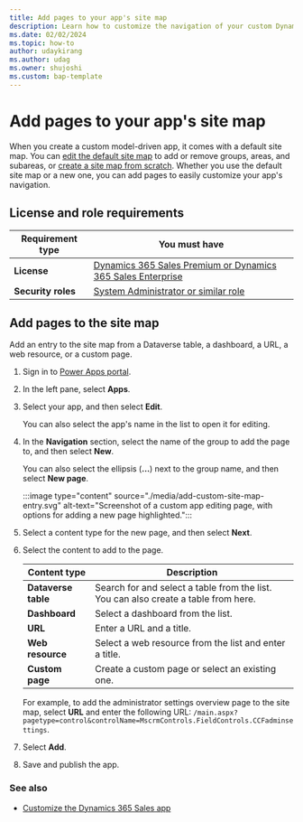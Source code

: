 ```yaml
---
title: Add pages to your app's site map
description: Learn how to customize the navigation of your custom Dynamics 365 Sales app by adding pages to the site map.
ms.date: 02/02/2024
ms.topic: how-to
author: udaykirang
ms.author: udag
ms.owner: shujoshi
ms.custom: bap-template
---
```


# Add pages to your app's site map

When you create a custom model-driven app, it comes with a default site map. You can [edit the default site map](/power-apps/maker/model-driven-apps/create-site-map-app#edit-the-default-site-map) to add or remove groups, areas, and subareas, or [create a site map from scratch](/power-apps/maker/model-driven-apps/create-site-map-app). Whether you use the default site map or a new one, you can add pages to easily customize your app's navigation.

## License and role requirements

| Requirement type | You must have |
|-----------------------|---------|
| **License** | [Dynamics 365 Sales Premium or Dynamics 365 Sales Enterprise](https://dynamics.microsoft.com/sales/pricing/) |
| **Security roles** | [System Administrator or similar role](security-roles-for-sales.md) |

## Add pages to the site map

Add an entry to the site map from a Dataverse table, a dashboard, a URL, a web resource, or a custom page.

1. Sign in to [Power Apps portal](https://make.preprod.powerapps.com/).

1. In the left pane, select **Apps**.

1. Select your app, and then select **Edit**.

    You can also select the app's name in the list to open it for editing.

1. In the **Navigation** section, select the name of the group to add the page to, and then select **New**.

    You can also select the ellipsis (**&hellip;**) next to the group name, and then select **New page**.

    :::image type="content" source="./media/add-custom-site-map-entry.svg" alt-text="Screenshot of a custom app editing page, with options for adding a new page highlighted.":::

1. Select a content type for the new page, and then select **Next**.

1. Select the content to add to the page.

    | Content type | Description |
    |--------------|-------------|
    | **Dataverse table** | Search for and select a table from the list. You can also create a table from here. |
    | **Dashboard** | Select a dashboard from the list. |
    | **URL** | Enter a URL and a title. |
    | **Web resource** | Select a web resource from the list and enter a title. |
    | **Custom page** | Create a custom page or select an existing one. |

    For example, to add the administrator settings overview page to the site map, select **URL** and enter the following URL: `/main.aspx?pagetype=control&controlName=MscrmControls.FieldControls.CCFadminsettings`.

1. Select **Add**.

1. Save and publish the app.

### See also

- [Customize the Dynamics 365 Sales app](manage-app.md)
